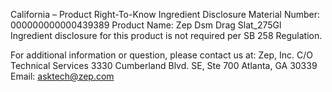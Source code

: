 
 
 
California – Product Right-To-Know Ingredient Disclosure 
Material Number: 000000000000439389 
Product Name: Zep Dsm Drag Slat_275Gl 
Ingredient disclosure for this product is not required per SB 258 Regulation. 
 
For additional information or question, please contact us at: 
Zep, Inc. 
C/O Technical Services 
3330 Cumberland Blvd. SE, Ste 700 
Atlanta, GA 30339 
Email: asktech@zep.com 
 
 
 
 
